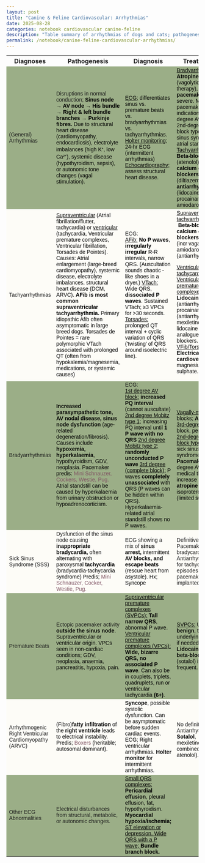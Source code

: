 ```yaml
---
layout: post
title: "Canine & Feline Cardiovascular: Arrhythmias"
date: 2025-08-28
categories: notebook cardiovascular canine-feline
description: "Table summary of arrhythmias of dogs and cats; pathogenesis, diagnostics, treatment, and prognosis."
permalink: /notebook/canine-feline-cardiovascular-arrhythmias/
---
```


<div class="prose max-w-none"><table border="0" cellpadding="0" cellspacing="0" style="border-collapse:
 collapse;table-layout:fixed">
<col style=""/>
<col span="3" style=""/>
<col style=""/>
<tr height="27" style="height:20.0pt">
<th>Diagnoses</th>
<th>Pathogenesis</th>
<th>Diagnosis</th>
<th>Treatment</th>
<th>Prognosis</th>
</tr>
<tr height="213" style="height:160.0pt">
<td align="left" class="xl65" style="background:#9BAE87; font-size:14px; font-family:'Aptos Narrow', sans-serif">(General) Arrhythmias</td>
<td align="left" class="xl65" style="background:#9BAE87; font-size:14px; font-family:'Aptos Narrow', sans-serif">Disruptions in normal
  conduction; <span style="color:#000000; font-size:14px; font-weight:bold; text-decoration:none;">Sinus node → AV node → His bundle → Right
  &amp; left bundle branches → Purkinje fibres.</span><span style="color:#000000; font-size:14px; font-weight:400; text-decoration:none;">
    Due to structural heart disease (cardiomyopathy, endocardiosis),
  electrolyte imbalances (high K⁺, low Ca²⁺), systemic disease (hypothyroidism,
  sepsis), or autonomic tone changes (vagal stimulation).</span></td>
<td align="left" class="xl65" style="background:#9BAE87; font-size:14px; font-family:'Aptos Narrow', sans-serif"><span style="color:#000000; font-size:14px; font-weight:400; text-decoration:underline;">ECG;</span><span style="color:#000000; font-size:14px; font-weight:400; text-decoration:none;"> differentiates sinus vs. premature beats vs. bradyarrhythmias
  vs. tachyarrhythmias.
</span><span style="color:#000000; font-size:14px; font-weight:400; text-decoration:underline;">Holter monitoring;</span><span style="color:#000000; font-size:14px; font-weight:400; text-decoration:none;">
  24-hr ECG (intermittent arrhythmias)</span><span style="color:#000000; font-size:14px; font-weight:bold; text-decoration:none;">
</span><span style="color:#000000; font-size:14px; font-weight:400; text-decoration:underline;">Echocardiography;</span><span style="color:#000000; font-size:14px; font-weight:400; text-decoration:none;">
  assess structural heart disease.</span></td>
<td align="left" class="xl65" style="background:#9BAE87; font-size:14px; font-family:'Aptos Narrow', sans-serif"><span style="color:#000000; font-size:14px; font-weight:400; text-decoration:underline;">Bradyarrhythmias</span><span style="color:#000000; font-size:14px; font-weight:400; text-decoration:none;">: </span><span style="color:#000000; font-size:14px; font-weight:bold; text-decoration:none;">Atropine</span><span style="color:#000000; font-size:14px; font-weight:400; text-decoration:none;">
  (vagolytic therapy), </span><span style="color:#000000; font-size:14px; font-weight:bold; text-decoration:none;">pacemaker</span><span style="color:#000000; font-size:14px; font-weight:400; text-decoration:none;"> if severe.
    Main pacemaker indications: 3rd-degree AV block, 2nd-degree AV block type
  II, sick sinus syndrome, atrial standstill.
</span><span style="color:#000000; font-size:14px; font-weight:400; text-decoration:underline;">Tachyarrhythmias</span><span style="color:#000000; font-size:14px; font-weight:400; text-decoration:none;">: </span><span style="color:#000000; font-size:14px; font-weight:bold; text-decoration:none;">Beta-blockers</span><span style="color:#000000; font-size:14px; font-weight:400; text-decoration:none;"> (atenolol), </span><span style="color:#000000; font-size:14px; font-weight:bold; text-decoration:none;">calcium channel blockers</span><span style="color:#000000; font-size:14px; font-weight:400; text-decoration:none;">
  (diltiazem), </span><span style="color:#000000; font-size:14px; font-weight:bold; text-decoration:none;">antiarrhythmics</span><span style="color:#000000; font-size:14px; font-weight:400; text-decoration:none;"> (lidocaine, procainamide, amiodarone).</span></td>
<td align="left" class="xl65" style="background:#9BAE87; font-size:14px; font-family:'Aptos Narrow', sans-serif">Variable. Some benign
  (respiratory sinus arrhythmia), others indicate severe underlying disease
  (3rd-degree AV block, ventricular fibrillation).</td>
</tr>
<tr height="320" style="height:240.0pt">
<td align="left" class="xl67" style="background:#FDFCF7; font-size:14px; font-family:'Aptos Narrow', sans-serif">Tachyarrhythmias</td>
<td align="left" class="xl67" style="background:#FDFCF7; font-size:14px; font-family:'Aptos Narrow', sans-serif"><span style="color:#000000; font-size:14px; font-weight:400; text-decoration:underline;">Supraventricular</span><span style="color:#000000; font-size:14px; font-weight:400; text-decoration:none;"> (Atrial fibrillation/flutter, tachycardia) or </span><span style="color:#000000; font-size:14px; font-weight:400; text-decoration:underline;">ventricular</span><span style="color:#000000; font-size:14px; font-weight:400; text-decoration:none;"> (tachycardia,
  Ventricular premature complexes, Ventricular fibrillation, Torsades de
  Pointes).
    Causes: Atrial enlargement (large-breed cardiomyopathy), systemic disease,
  electrolyte imbalances, structural heart disease (DCM, ARVC).
</span><span style="color:#000000; font-size:14px; font-weight:bold; text-decoration:none;">AFib is most common supraventricular
  tachyarrhythmia. </span><span style="color:#000000; font-size:14px; font-weight:400; text-decoration:none;">Primary idiopathic Afib often
  asymptomatic in large breed dogs.
    Torsades de Pointes = rare polymorphic VTach associated with prolonged QT
  (often from hypokalemia/magnesemia, medications, or systemic causes)</span></td>
<td align="left" class="xl67" style="background:#FDFCF7; font-size:14px; font-family:'Aptos Narrow', sans-serif">ECG:<br/>
<span style="color:#000000; font-size:14px; font-weight:400; text-decoration:underline;">AFib:</span><span style="color:#000000; font-size:14px; font-weight:400; text-decoration:none;"> </span><span style="color:#000000; font-size:14px; font-weight:bold; text-decoration:none;">No P waves</span><span style="color:#000000; font-size:14px; font-weight:400; text-decoration:none;">, </span><span style="color:#000000; font-size:14px; font-weight:bold; text-decoration:none;">irregularly irregular</span><span style="color:#000000; font-size:14px; font-weight:400; text-decoration:none;"> R-R intervals,
  narrow QRS. (Auscultation sounds chaotic - like shoes in a dryer.)
</span><span style="color:#000000; font-size:14px; font-weight:400; text-decoration:underline;">VTach:</span><span style="color:#000000; font-size:14px; font-weight:400; text-decoration:none;"> Wide QRS, </span><span style="color:#000000; font-size:14px; font-weight:bold; text-decoration:none;">dissociated P waves</span><span style="color:#000000; font-size:14px; font-weight:400; text-decoration:none;">. Sustained
  VTach; ≥3 VPCs for &gt;30 seconds.
</span><span style="color:#000000; font-size:14px; font-weight:400; text-decoration:underline;">Torsades:</span><span style="color:#000000; font-size:14px; font-weight:400; text-decoration:none;"> prolonged
  QT interval + cyclic variation of QRS ('twisting' of QRS around isoelectric
  line).</span></td>
<td align="left" class="xl67" style="background:#FDFCF7; font-size:14px; font-family:'Aptos Narrow', sans-serif"><span style="color:#000000; font-size:14px; font-weight:400; text-decoration:underline;">Supraventricular
  tachyarrhythmias</span><span style="color:#000000; font-size:14px; font-weight:400; text-decoration:none;">: </span><span style="color:#000000; font-size:14px; font-weight:bold; text-decoration:none;"> Beta-blockers, calcium channel blockers</span><span style="color:#000000; font-size:14px; font-weight:400; text-decoration:none;">, digoxin (incr vagal tone), amiodarone (antiarrhythmic).
  
</span><span style="color:#000000; font-size:14px; font-weight:400; text-decoration:underline;">Ventricular tachycardia and Ventricular
  premature complexes:</span><span style="color:#000000; font-size:14px; font-weight:400; text-decoration:none;"> </span><span style="color:#000000; font-size:14px; font-weight:bold; text-decoration:none;">Lidocaine</span><span style="color:#000000; font-size:14px; font-weight:400; text-decoration:none;"> (antiarrhythmic), procainamide (antiarrhythmic), mexiletine
  (oral lidocaine analogue), beta-blockers.
</span><span style="color:#000000; font-size:14px; font-weight:400; text-decoration:underline;">VFib/Torsades:</span><span style="color:#000000; font-size:14px; font-weight:400; text-decoration:none;"> </span><span style="color:#000000; font-size:14px; font-weight:bold; text-decoration:none;">Electrical cardioversion</span><span style="color:#000000; font-size:14px; font-weight:400; text-decoration:none;">, IV
  magnesium sulphate.</span></td>
<td align="left" class="xl67" style="background:#FDFCF7; font-size:14px; font-family:'Aptos Narrow', sans-serif"><span style="color:#000000; font-size:14px; font-weight:400; text-decoration:underline;">AFib:</span><span style="color:#000000; font-size:14px; font-weight:400; text-decoration:none;"> Manageable but usually </span><span style="color:#000000; font-size:14px; font-weight:bold; text-decoration:none;">secondary to
  heart disease.</span><span style="color:#000000; font-size:14px; font-weight:400; text-decoration:none;">
</span><span style="color:#000000; font-size:14px; font-weight:400; text-decoration:underline;">VFib:</span><span style="color:#000000; font-size:14px; font-weight:400; text-decoration:none;"> </span><span style="color:#000000; font-size:14px; font-weight:bold; text-decoration:none;">Fatal</span><span style="color:#000000; font-size:14px; font-weight:400; text-decoration:none;"> if untreated.
</span><span style="color:#000000; font-size:14px; font-weight:400; text-decoration:underline;">Torsades</span><span style="color:#000000; font-size:14px; font-weight:400; text-decoration:none;">: Treatable
  if underlying cause (e.g. hypokalaemia) is corrected</span></td>
</tr>
<tr height="267" style="height:200.0pt">
<td align="left" class="xl65" style="background:#9BAE87; font-size:14px; font-family:'Aptos Narrow', sans-serif">Bradyarrhythmias</td>
<td align="left" class="xl65" style="background:#9BAE87; font-size:14px; font-family:'Aptos Narrow', sans-serif"><span style="color:#000000; font-size:14px; font-weight:bold; text-decoration:none;">Increased
  parasympathetic tone, AV nodal disease, sinus node dysfunction</span><span style="color:#000000; font-size:14px; font-weight:400; text-decoration:none;"> (age-related degeneration/fibrosis).
    Causes include </span><span style="color:#000000; font-size:14px; font-weight:bold; text-decoration:none;">hypoxemia, hyperkalaemia</span><span style="color:#000000; font-size:14px; font-weight:400; text-decoration:none;">, hypothyroidism, GDV, neoplasia.
    Pacemaker predis: </span><span style="color:#805463; font-size:14px; font-weight:400; text-decoration:none;">Mini Schnauzer, Cockers,
  Westie, Pug.
</span><span style="color:#000000; font-size:14px; font-weight:400; text-decoration:none;">Atrial standstill can be caused by hyperkalaemia
  from urinary obstruction or hypoadrenocorticism.</span></td>
<td align="left" class="xl65" style="background:#9BAE87; font-size:14px; font-family:'Aptos Narrow', sans-serif">ECG:<br/>
<span style="color:#000000; font-size:14px; font-weight:400; text-decoration:underline;">1st degree AV block;</span><span style="color:#000000; font-size:14px; font-weight:400; text-decoration:none;"> </span><span style="color:#000000; font-size:14px; font-weight:bold; text-decoration:none;">increased PQ interval</span><span style="color:#000000; font-size:14px; font-weight:400; text-decoration:none;"> (cannot
  auscultate) 
</span><span style="color:#000000; font-size:14px; font-weight:400; text-decoration:underline;">2nd degree Mobitz type 1;</span><span style="color:#000000; font-size:14px; font-weight:400; text-decoration:none;"> increasing PQ interval until </span><span style="color:#000000; font-size:14px; font-weight:bold; text-decoration:none;">1 P
  wave with no QRS</span><span style="color:#000000; font-size:14px; font-weight:400; text-decoration:none;">
</span><span style="color:#000000; font-size:14px; font-weight:400; text-decoration:underline;">2nd degree Mobitz type 2;</span><span style="color:#000000; font-size:14px; font-weight:bold; text-decoration:none;"> randomly unconducted P wave</span><span style="color:#000000; font-size:14px; font-weight:400; text-decoration:none;">
</span><span style="color:#000000; font-size:14px; font-weight:400; text-decoration:underline;">3rd degree (complete block);</span><span style="color:#000000; font-size:14px; font-weight:400; text-decoration:none;"> P waves </span><span style="color:#000000; font-size:14px; font-weight:bold; text-decoration:none;">completely unassociated</span><span style="color:#000000; font-size:14px; font-weight:400; text-decoration:none;"> with QRS (P waves can be hidden within QRS).
    Hyperkalaemia-related atrial standstill shows no P waves.</span></td>
<td align="left" class="xl65" style="background:#9BAE87; font-size:14px; font-family:'Aptos Narrow', sans-serif"><span style="color:#000000; font-size:14px; font-weight:400; text-decoration:underline;">Vagally-mediated</span><span style="color:#000000; font-size:14px; font-weight:400; text-decoration:none;"> blocks; </span><span style="color:#000000; font-size:14px; font-weight:bold; text-decoration:none;">Atropine</span><span style="color:#000000; font-size:14px; font-weight:400; text-decoration:none;">.
</span><span style="color:#000000; font-size:14px; font-weight:400; text-decoration:underline;">3rd-degree</span><span style="color:#000000; font-size:14px; font-weight:400; text-decoration:none;"> AV block,
  persistent </span><span style="color:#000000; font-size:14px; font-weight:400; text-decoration:underline;">2nd-degree AV block type II</span><span style="color:#000000; font-size:14px; font-weight:400; text-decoration:none;"> (or sick sinus syndrome); </span><span style="color:#000000; font-size:14px; font-weight:bold; text-decoration:none;">Pacemaker</span><span style="color:#000000; font-size:14px; font-weight:400; text-decoration:none;">.
    3rd degree AV block medical therapy; increase HR with </span><span style="color:#000000; font-size:14px; font-weight:bold; text-decoration:none;">atropine</span><span style="color:#000000; font-size:14px; font-weight:400; text-decoration:none;"> or isoproterenol (limited
  success).</span></td>
<td align="left" class="xl65" style="background:#9BAE87; font-size:14px; font-family:'Aptos Narrow', sans-serif">Good if vagally
  mediated (resolves with atropine).<br/>
    Pacemaker improves prognosis for bradyarrhythmias.<br/>
    Poor without pacemaker for 3rd-degree AV block.</td>
</tr>
<tr height="107" style="height:80.0pt">
<td align="left" class="xl67" style="background:#FDFCF7; font-size:14px; font-family:'Aptos Narrow', sans-serif">Sick Sinus Syndrome (SSS)</td>
<td align="left" class="xl67" style="background:#FDFCF7; font-size:14px; font-family:'Aptos Narrow', sans-serif">Dysfunction of the
  sinus node causing <span style="color:#000000; font-size:14px; font-weight:bold; text-decoration:none;">inappropriate bradycardia,</span><span style="color:#000000; font-size:14px; font-weight:400; text-decoration:none;"> often alternating with paroxysmal </span><span style="color:#000000; font-size:14px; font-weight:bold; text-decoration:none;">tachycardia
  </span><span style="color:#000000; font-size:14px; font-weight:400; text-decoration:none;">(bradycardia-tachycardia syndrome)
    Predis; </span><span style="color:#805463; font-size:14px; font-weight:400; text-decoration:none;">Mini Schnauzer, Cocker, Westie, Pug.</span></td>
<td align="left" class="xl67" style="background:#FDFCF7; font-size:14px; font-family:'Aptos Narrow', sans-serif">ECG showing a mix of <span style="color:#000000; font-size:14px; font-weight:bold; text-decoration:none;">sinus arrest, </span><span style="color:#000000; font-size:14px; font-weight:400; text-decoration:none;">intermittent</span><span style="color:#000000; font-size:14px; font-weight:bold; text-decoration:none;"> AV blocks, and escape beats</span><span style="color:#000000; font-size:14px; font-weight:400; text-decoration:none;"> (rescue
  heart from asystole).
    Hx; Syncope</span></td>
<td align="left" class="xl67" style="background:#FDFCF7; font-size:14px; font-family:'Aptos Narrow', sans-serif">Definitive; Pacemaker
  for bradycardia.<br/>
    Antiarrhythmics for tachycardic episodes after pacemaker implanted.</td>
<td align="left" class="xl67" style="background:#FDFCF7; font-size:14px; font-family:'Aptos Narrow', sans-serif">Good with pacemaker.</td>
</tr>
<tr height="133" style="height:100.0pt">
<td align="left" class="xl65" style="background:#9BAE87; font-size:14px; font-family:'Aptos Narrow', sans-serif">Premature Beats</td>
<td align="left" class="xl65" style="background:#9BAE87; font-size:14px; font-family:'Aptos Narrow', sans-serif">Ectopic pacemaker
  activity <span style="color:#000000; font-size:14px; font-weight:bold; text-decoration:none;">outside the sinus node</span><span style="color:#000000; font-size:14px; font-weight:400; text-decoration:none;">.
    Supraventricular or ventricular origin.
    VPCs seen in non-cardiac conditions; GDV, neoplasia, anaemia, pancreatitis,
  hypoxia, pain.</span></td>
<td align="left" class="xl65" style="background:#9BAE87; font-size:14px; font-family:'Aptos Narrow', sans-serif"><span style="color:#000000; font-size:14px; font-weight:400; text-decoration:underline;">Supraventricular
  premature complexes (SVPCs):</span><span style="color:#000000; font-size:14px; font-weight:400; text-decoration:none;"> </span><span style="color:#000000; font-size:14px; font-weight:bold; text-decoration:none;">Tall narrow QRS</span><span style="color:#000000; font-size:14px; font-weight:400; text-decoration:none;">, abnormal P
  wave.
</span><span style="color:#000000; font-size:14px; font-weight:400; text-decoration:underline;">Ventricular premature complexes (VPCs):</span><span style="color:#000000; font-size:14px; font-weight:400; text-decoration:none;"> </span><span style="color:#000000; font-size:14px; font-weight:bold; text-decoration:none;">Wide, bizarre QRS, no associated P
  wave</span><span style="color:#000000; font-size:14px; font-weight:400; text-decoration:none;">. Can also be in couplets, triplets,
  quadruplets, run or ventricular tachycardia </span><span style="color:#000000; font-size:14px; font-weight:bold; text-decoration:none;">(6+)</span><span style="color:#000000; font-size:14px; font-weight:400; text-decoration:none;">.</span></td>
<td align="left" class="xl65" style="background:#9BAE87; font-size:14px; font-family:'Aptos Narrow', sans-serif"><span style="color:#000000; font-size:14px; font-weight:400; text-decoration:underline;">SVPCs:</span><span style="color:#000000; font-size:14px; font-weight:400; text-decoration:none;"> Usually </span><span style="color:#000000; font-size:14px; font-weight:bold; text-decoration:none;">benign</span><span style="color:#000000; font-size:14px; font-weight:400; text-decoration:none;">, treat underlying cause if needed.
</span><span style="color:#000000; font-size:14px; font-weight:400; text-decoration:underline;">VPCs:</span><span style="color:#000000; font-size:14px; font-weight:400; text-decoration:none;"> </span><span style="color:#000000; font-size:14px; font-weight:bold; text-decoration:none;">Lidocaine or beta-blockers</span><span style="color:#000000; font-size:14px; font-weight:400; text-decoration:none;"> (sotalol)
  if frequent.</span></td>
<td align="left" class="xl65" style="background:#9BAE87; font-size:14px; font-family:'Aptos Narrow', sans-serif">SVPCs: Often
  incidental.<br/>
    VPCs: Concerning if frequent or associated with structural disease.</td>
</tr>
<tr height="107" style="height:80.0pt">
<td align="left" class="xl67" style="background:#FDFCF7; font-size:14px; font-family:'Aptos Narrow', sans-serif">Arrhythmogenic Right Ventricular Cardiomyopathy (ARVC)</td>
<td align="left" class="xl67" style="background:#FDFCF7; font-size:14px; font-family:'Aptos Narrow', sans-serif">(Fibro)<span style="color:#000000; font-size:14px; font-weight:bold; text-decoration:none;">fatty infiltration</span><span style="color:#000000; font-size:14px; font-weight:400; text-decoration:none;"> of the </span><span style="color:#000000; font-size:14px; font-weight:bold; text-decoration:none;">right ventricle</span><span style="color:#000000; font-size:14px; font-weight:400; text-decoration:none;"> leads to electrical
  instability.
    Predis; </span><span style="color:#805463; font-size:14px; font-weight:400; text-decoration:none;">Boxers</span><span style="color:#000000; font-size:14px; font-weight:400; text-decoration:none;">
  (heritable; autosomal dominant).</span></td>
<td align="left" class="xl67" style="background:#FDFCF7; font-size:14px; font-family:'Aptos Narrow', sans-serif"><span style="color:#000000; font-size:14px; font-weight:bold; text-decoration:none;">Syncope</span><span style="color:#000000; font-size:14px; font-weight:400; text-decoration:none;">, possible systolic dysfunction. Can be asymptomatic before
  sudden cardiac events.
    ECG; Right ventricular arrhythmias.
</span><span style="color:#000000; font-size:14px; font-weight:bold; text-decoration:none;">Holter monitor</span><span style="color:#000000; font-size:14px; font-weight:400; text-decoration:none;"> for
  intermittent arrhythmias.</span></td>
<td align="left" class="xl67" style="background:#FDFCF7; font-size:14px; font-family:'Aptos Narrow', sans-serif"><br/>
    No definitive cure.<br/>
    Antiarrhythmics: <span style="color:#000000; font-size:14px; font-weight:bold; text-decoration:none;">Sotalol</span><span style="color:#000000; font-size:14px; font-weight:400; text-decoration:none;">,
  mexiletine (often combined with atenolol).</span></td>
<td align="left" class="xl67" style="background:#FDFCF7; font-size:14px; font-family:'Aptos Narrow', sans-serif">High risk of <span style="color:#000000; font-size:14px; font-weight:bold; text-decoration:none;">sudden death</span><span style="color:#000000; font-size:14px; font-weight:400; text-decoration:none;"> due to fatal
  arrhythmias.</span></td>
</tr>
<tr height="107" style="height:80.0pt">
<td align="left" class="xl65" style="background:#9BAE87; font-size:14px; font-family:'Aptos Narrow', sans-serif">Other ECG Abnormalities</td>
<td align="left" class="xl65" style="background:#9BAE87; font-size:14px; font-family:'Aptos Narrow', sans-serif">Electrical
  disturbances from structural, metabolic, or autonomic changes.</td>
<td align="left" class="xl65" style="background:#9BAE87; font-size:14px; font-family:'Aptos Narrow', sans-serif"><span style="color:#000000; font-size:14px; font-weight:400; text-decoration:underline;">Small
  QRS complexes:</span><span style="color:#000000; font-size:14px; font-weight:400; text-decoration:none;"> </span><span style="color:#000000; font-size:14px; font-weight:bold; text-decoration:none;">Pericardial
  effusion</span><span style="color:#000000; font-size:14px; font-weight:400; text-decoration:none;">, pleural effusion, fat,
  hypothyroidism.
</span><span style="color:#000000; font-size:14px; font-weight:bold; text-decoration:none;">Myocardial hypoxia/ischemia;</span><span style="color:#000000; font-size:14px; font-weight:400; text-decoration:underline;"> ST elevation or depression. </span><span style="color:#000000; font-size:14px; font-weight:bold; text-decoration:none;">
</span><span style="color:#000000; font-size:14px; font-weight:400; text-decoration:underline;">Wide QRS with a P wave; </span><span style="color:#000000; font-size:14px; font-weight:bold; text-decoration:none;">Bundle branch block.</span></td>
<td class="xl65" style="background:#9BAE87; font-size:14px; font-family:'Aptos Narrow', sans-serif"> </td>
<td class="xl65" style="background:#9BAE87; font-size:14px; font-family:'Aptos Narrow', sans-serif"> </td>
</tr>
<?if supportMisalignedColumns?>
<tr height="0" style="display:none">
<td style=""></td>
<td style=""></td>
<td style=""></td>
<td style=""></td>
<td style=""></td>
</tr>
<?endif?>
</table></div>
